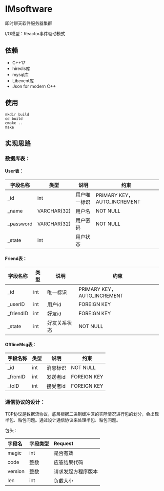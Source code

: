 # IMsoftware
即时聊天软件服务器集群

I/O模型：Reactor事件驱动模式



## 依赖

- C++17
- hiredis库
- mysql库
- Libevent库
- Json for modern C++



## 使用

```
mkdir build
cd build
cmake ..
make
```





## 实现思路





### 数据库表：

#### User表：

| 字段名称  | 类型        | 说明         | 约束                        |
| --------- | ----------- | ------------ | --------------------------- |
| _id       | int         | 用户唯一标识 | PRIMARY KEY，AUTO_INCREMENT |
| _name     | VARCHAR(32) | 用户名       | NOT NULL                    |
| _password | VARCHAR(32) | 用户密码     | NOT NULL                    |
| _state    | int         | 用户状态     |                             |

#### Friend表：

| 字段名称  | 类型 | 说明         | 约束                        |
| --------- | ---- | ------------ | --------------------------- |
| _id       | int  | 唯一标识     | PRIMARY KEY，AUTO_INCREMENT |
| _userID   | int  | 用户id       | FOREIGN KEY                 |
| _friendID | int  | 好友id       | FOREIGN KEY                 |
| _state    | int  | 好友关系状态 | NOT NULL                    |

#### OfflineMsg表：

| 字段名称 | 类型 | 说明     | 约束        |
| -------- | ---- | -------- | ----------- |
| _id      | int  | 消息标识 | NOT NULL    |
| _fromID  | int  | 发送者id | FOREIGN KEY |
| _toID    | int  | 接受者id | FOREIGN KEY |



### 通信协议的设计：

TCP协议是数据流协议，底层根据二进制缓冲区的实际情况进行包的划分，会出现半包、粘包问题。通过设计通信协议来处理半包、粘包问题。

包头：

| 字段名  | 字段类型 | Request            |
| :------ | :------- | :----------------- |
| magic   | int      | 是否有效           |
| code    | 整数     | 应答结果代码       |
| version | 整数     | 请求发起方程序版本 |
| len     | int      | 负载大小           |
